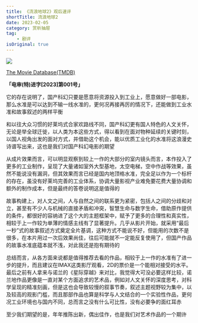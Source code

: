 ```yaml
---
title: 《流浪地球2》观后速评
shortTitle: 流浪地球2
date: 2023-02-05
category: 赏析抽屉
tag:
    - 剧评
isOriginal: true
---
```


![](https://i.focotx.net/blog/2024/08/a6791e0f3d741592ba2f0b0ef188044b.jpeg)

[The Movie Database(TMDB)](https://www.themoviedb.org/movie/842675-2 "流浪地球2 (2023)")

**「电审(特)进字[2023]第001号」**

它的存在说明了，国产科幻只要是愿意将资源投入到工业上，愿意做好一部电影，那么水准是可以达到不输一线水准的，更何况再接再厉的情况下，还能做到工业水准和故事叙述的两样平衡

<!-- more -->

和以往大众习惯的好莱坞式合家欢路线不同，国产科幻更有国人特色的人文关怀，无论是举全球迁徙，以人类为本这些方式，得以看到在面对物种延续的关键时刻，以国人视角出发的面对方式，并借助这个机会，能以优质工业化的水准将这浪漫史诗谱写出来，这也是我们对国产科幻电影的期望

​从成片效果而言，可以明显观察到较上一作的大部分的室内镜头而言，本作投入了更多的工业制作，呈现了大量诸如室外大型基地，太空电梯，空中作战等效果，虽然不能说没有漏洞，但其效果而言已经是国内地顶格水准，完全足以作为一个标杆的存在，虽没有好莱坞完善的工业体系，协调大量影视产业难免要花费大量协调和额外的制作成本，但是最终的答卷说明这是值得的

​故事构建上，对人文之间，人与自然之间的联系更为紧密，包括人之间的分歧和对立，甚至有不少人与机械的直接矛盾和冲突，智慧生命与数字生命，借助原作提供的条件，都很好的容纳进了这个大的主题框架中，赋予了更多的合理性和真实性，相较于上一作较为单薄的情感主线有了显著提升。几乎从影片开始，就采用“最后一秒”式的故事叙述方式奠定全片基调，这种方式不能说不好，但能用的次数不是很多，在本片用过一次后效果尚佳，往后可能就不一定能反复使用了，但国产作品的故事水准底蕴本就不浅，对此我还是抱有期待的

​总结而言，从各方面来说都是值得推荐去看的作品，相较于上一作的水准有了进一步的提升，而且建议在IMAX这类影厅观看，2D的票价是一个能相对接受的水平。最后之前有人拿来与诺兰的《星际穿越》来对比，我觉得大可没必要这样比较，诺兰地作品更像是一直对某个方面追求的艺术品，例如对人文关怀的深度思考，对科学呈现的精准刻画，但是这也会导致较慢的叙事节奏，叙述主题视野较为集中，以及较高的观影门槛，而且那部作品也算是科学与人文结合的一个实验性作品，更何况工业环境也与国内不同，总而言之没有什么可比性，没有必要争的面红耳赤

​至少我们期望的是，年年推陈出新，偶出佳作，也是我们对艺术作品的一个期许